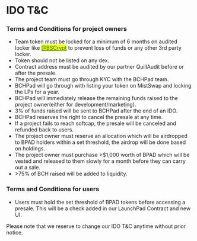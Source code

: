 # IDO T\&C

### Terms and Conditions for project owners

* Team token must be locked for a minimum of 6 months on audited locker like [<mark style="color:green;">@BSCrypt</mark>](https://smartbchlock.bscrypt.finance) <mark style="color:green;"></mark> to prevent loss of funds <mark style="color:green;"></mark> or any other 3rd party locker.
* Token should not be listed on any dex.
* Contract address must be audited by our partner QuillAudit before or after the presale.
* The project team must go through KYC with the BCHPad team.
* BCHPad will go through with listing your token on MistSwap and locking the LPs for a year.
* BCHPad will immediately release the remaining funds raised to the project owner(either for development/marketing).
* 3% of funds raised will be sent to BCHPad after the end of an IDO.
* BCHPad reserves the right to cancel the presale at any time.
* If a project fails to reach softcap, the presale will be canceled and refunded back to users.
* The project owner must reserve an allocation which will be airdropped to BPAD holders within a set threshold, the airdrop will be done based on holdings.
* The project owner must purchase >$1,000 worth of BPAD which will be vested and released to them slowly for a month before they can carry out a sale.
* \>75% of BCH raised will be added to liquidity.

### Terms and Conditions for users

* Users must hold the set threshold of BPAD tokens before accessing a presale. This will be a check added in our LaunchPad Contract and new UI.



Please note that we reserve to change our IDO T\&C anytime without prior notice.
